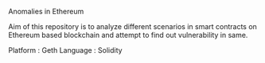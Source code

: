 Anomalies in Ethereum

Aim of this repository is to analyze different scenarios in smart contracts on Ethereum based blockchain and attempt to find out vulnerability in same.

Platform : Geth
Language : Solidity


